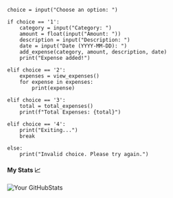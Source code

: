     choice = input("Choose an option: ")
    
    if choice == '1':
        category = input("Category: ")
        amount = float(input("Amount: "))
        description = input("Description: ")
        date = input("Date (YYYY-MM-DD): ")
        add_expense(category, amount, description, date)
        print("Expense added!")
    
    elif choice == '2':
        expenses = view_expenses()
        for expense in expenses:
            print(expense)
    
    elif choice == '3':
        total = total_expenses()
        print(f"Total Expenses: {total}")
    
    elif choice == '4':
        print("Exiting...")
        break
    
    else:
        print("Invalid choice. Please try again.")
#### My Stats 📈
![Your GitHubStats](https://github-readme-stats.vercel.app/api?username=harryngai&show_icons=true&theme=tokyonight)
